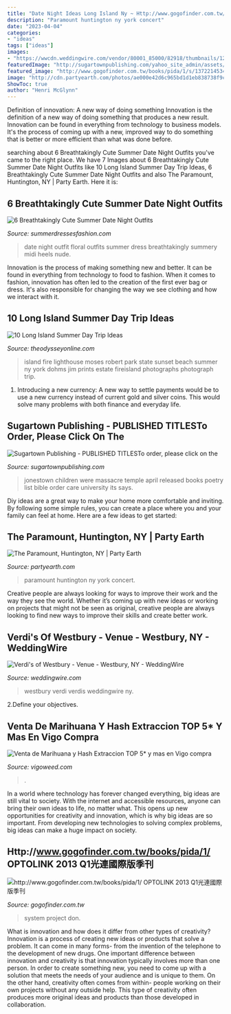 ```yaml
---
title: "Date Night Ideas Long Island Ny ~ Http://www.gogofinder.com.tw/books/pida/1/ Optolink 2013 Q1光連國際版季刊"
description: "Paramount huntington ny york concert"
date: "2023-04-04"
categories:
- "ideas"
tags: ["ideas"]
images:
- "https://wwcdn.weddingwire.com/vendor/80001_85000/82918/thumbnails/1200x1200_1421795142794-johnsparty.jpg"
featuredImage: "http://sugartownpublishing.com/yahoo_site_admin/assets/images/Final_cover_medium.63112631_std.jpg"
featured_image: "http://www.gogofinder.com.tw/books/pida/1/s/1372214534wXRLwg6b.jpg"
image: "http://cdn.partyearth.com/photos/ae000e42d6c965bd1d1eb838738f9c5a/the-paramount_s345x230.jpg?1375043425"
ShowToc: true
author: "Henri McGlynn"
---
```



Definition of innovation: A new way of doing something
Innovation is the definition of a new way of doing something that produces a new result. Innovation can be found in everything from technology to business models. It's the process of coming up with a new, improved way to do something that is better or more efficient than what was done before.

	

		
searching about 6 Breathtakingly Cute Summer Date Night Outfits you've came to the right place. We have 7 Images about 6 Breathtakingly Cute Summer Date Night Outfits like 10 Long Island Summer Day Trip Ideas, 6 Breathtakingly Cute Summer Date Night Outfits and also The Paramount, Huntington, NY | Party Earth. Here it is:
		
    
## 6 Breathtakingly Cute Summer Date Night Outfits

<img loading=lazy src="https://www.summerdressesfashion.com/wp-content/uploads/2016/02/white-floral-cute-date-night-outfit.jpg" onerror="this.onerror=null;this.src='https://tse4.mm.bing.net/th?id=OIP.CZRGz_1gqqpLXy-IUXF4iQHaKv&amp;pid=15.1';" alt="6 Breathtakingly Cute Summer Date Night Outfits">

_Source: summerdressesfashion.com_

>date night outfit floral outfits summer dress breathtakingly summery midi heels nude. 

	

Innovation is the process of making something new and better. It can be found in everything from technology to food to fashion. When it comes to fashion, innovation has often led to the creation of the first ever bag or dress. It's also responsible for changing the way we see clothing and how we interact with it.

    
## 10 Long Island Summer Day Trip Ideas

<img loading=lazy src="https://assets.rbl.ms/14306101/980x.jpg" onerror="this.onerror=null;this.src='https://tse3.mm.bing.net/th?id=OIP.EuB2nFGf3EHvEnx6zfz84QHaE8&amp;pid=15.1';" alt="10 Long Island Summer Day Trip Ideas">

_Source: theodysseyonline.com_

>island fire lighthouse moses robert park state sunset beach summer ny york dohms jim prints estate fireisland photographs photograph trip. 

	

1. Introducing a new currency: A new way to settle payments would be to use a new currency instead of current gold and silver coins. This would solve many problems with both finance and everyday life.

    
## Sugartown Publishing - PUBLISHED TITLESTo Order, Please Click On The

<img loading=lazy src="http://sugartownpublishing.com/yahoo_site_admin/assets/images/Final_cover_medium.63112631_std.jpg" onerror="this.onerror=null;this.src='https://tse2.mm.bing.net/th?id=OIP.wASCSJuJvISatSzjgwvyIgAAAA&amp;pid=15.1';" alt="Sugartown Publishing - PUBLISHED TITLESTo order, please click on the">

_Source: sugartownpublishing.com_

>jonestown children were massacre temple april released books poetry list bible order care university its says. 

	

Diy ideas are a great way to make your home more comfortable and inviting. By following some simple rules, you can create a place where you and your family can feel at home. Here are a few ideas to get started: 

    
## The Paramount, Huntington, NY | Party Earth

<img loading=lazy src="http://cdn.partyearth.com/photos/ae000e42d6c965bd1d1eb838738f9c5a/the-paramount_s345x230.jpg?1375043425" onerror="this.onerror=null;this.src='https://tse4.mm.bing.net/th?id=OIP.Sg0vAKkB9C7ngExyj_OnGgHaE8&amp;pid=15.1';" alt="The Paramount, Huntington, NY | Party Earth">

_Source: partyearth.com_

>paramount huntington ny york concert. 

	

Creative people are always looking for ways to improve their work and the way they see the world. Whether it’s coming up with new ideas or working on projects that might not be seen as original, creative people are always looking to find new ways to improve their skills and create better work.

    
## Verdi&#039;s Of Westbury - Venue - Westbury, NY - WeddingWire

<img loading=lazy src="https://wwcdn.weddingwire.com/vendor/80001_85000/82918/thumbnails/1200x1200_1421795142794-johnsparty.jpg" onerror="this.onerror=null;this.src='https://tse4.mm.bing.net/th?id=OIP.fEbPLWuyF4F-lEqcmJxNsgHaHL&amp;pid=15.1';" alt="Verdi&#039;s of Westbury - Venue - Westbury, NY - WeddingWire">

_Source: weddingwire.com_

>westbury verdi verdis weddingwire ny. 

	

2.Define your objectives.

    
## Venta De Marihuana Y Hash Extraccion TOP 5* Y Mas En Vigo Compra

<img loading=lazy src="https://vigoweed.com/wp-content/uploads/2020/09/full_kamagra_oral_new-1024x585.png" onerror="this.onerror=null;this.src='https://tse3.mm.bing.net/th?id=OIP.qFsLQh7ZubOmNOlLBxBHFAHaEO&amp;pid=15.1';" alt="Venta de Marihuana y Hash Extraccion TOP 5* y mas en Vigo compra">

_Source: vigoweed.com_

>. 

	

In a world where technology has forever changed everything, big ideas are still vital to society. With the internet and accessible resources, anyone can bring their own ideas to life, no matter what. This opens up new opportunities for creativity and innovation, which is why big ideas are so important. From developing new technologies to solving complex problems, big ideas can make a huge impact on society.

    
## Http://www.gogofinder.com.tw/books/pida/1/ OPTOLINK 2013 Q1光連國際版季刊

<img loading=lazy src="http://www.gogofinder.com.tw/books/pida/1/s/1372214534wXRLwg6b.jpg" onerror="this.onerror=null;this.src='https://tse1.mm.bing.net/th?id=OIP.afQVcgcfA_a7dydgN9o8IgHaKf&amp;pid=15.1';" alt="http://www.gogofinder.com.tw/books/pida/1/ OPTOLINK 2013 Q1光連國際版季刊">

_Source: gogofinder.com.tw_

>system project don. 

	

What is innovation and how does it differ from other types of creativity?
Innovation is a process of creating new ideas or products that solve a problem. It can come in many forms- from the invention of the telephone to the development of new drugs. 
One important difference between innovation and creativity is that innovation typically involves more than one person. In order to create something new, you need to come up with a solution that meets the needs of your audience and is unique to them. On the other hand, creativity often comes from within- people working on their own projects without any outside help. This type of creativity often produces more original ideas and products than those developed in collaboration.


